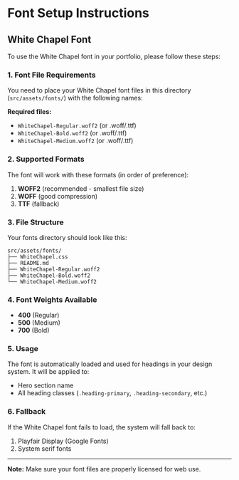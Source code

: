 # Font Setup Instructions

## White Chapel Font

To use the White Chapel font in your portfolio, please follow these steps:

### 1. Font File Requirements
You need to place your White Chapel font files in this directory (`src/assets/fonts/`) with the following names:

**Required files:**
- `WhiteChapel-Regular.woff2` (or .woff/.ttf)
- `WhiteChapel-Bold.woff2` (or .woff/.ttf)
- `WhiteChapel-Medium.woff2` (or .woff/.ttf)

### 2. Supported Formats
The font will work with these formats (in order of preference):
1. **WOFF2** (recommended - smallest file size)
2. **WOFF** (good compression)
3. **TTF** (fallback)

### 3. File Structure
Your fonts directory should look like this:
```
src/assets/fonts/
├── WhiteChapel.css
├── README.md
├── WhiteChapel-Regular.woff2
├── WhiteChapel-Bold.woff2
└── WhiteChapel-Medium.woff2
```

### 4. Font Weights Available
- **400** (Regular)
- **500** (Medium)
- **700** (Bold)

### 5. Usage
The font is automatically loaded and used for headings in your design system. It will be applied to:
- Hero section name
- All heading classes (`.heading-primary`, `.heading-secondary`, etc.)

### 6. Fallback
If the White Chapel font fails to load, the system will fall back to:
1. Playfair Display (Google Fonts)
2. System serif fonts

---

**Note:** Make sure your font files are properly licensed for web use. 